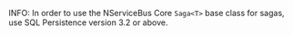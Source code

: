 INFO: In order to use the NServiceBus Core `Saga<T>` base class for sagas, use SQL Persistence version 3.2 or above.